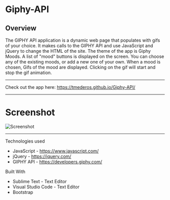 # Giphy-API

## Overview
The GIPHY API application is a dynamic web page that populates with gifs of your choice. It makes calls to the GIPHY API and use JavaScript and jQuery to change the HTML of the site. The theme of the app is Giphy Moods. A list of "mood" buttons is displayed on the screen. You can choose any of the existing moods, or add a new one of your own. When a mood is chosen, Gifs of the mood are displayed. Clicking on the gif will start and stop the gif animation.

---
Check out the app here: https://tmederos.github.io/Giphy-API/

---
# Screenshot
![Screenshot](https://github.com/tmederos/Giphy-API/blob/master/assets/images/screen-shot.jpg)

---
Technologies used
* JavaScript - https://www.javascript.com/
* jQuery - https://jquery.com/
* GIPHY API - https://developers.giphy.com/

Built With
* Sublime Text - Text Editor
* Visual Studio Code - Text Editor
* Bootstrap
